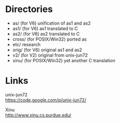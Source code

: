 Directories
===========

* as/    (for V6) unification of as1 and as2
* as1/   (for V6) as1 translated to C
* as2/   (for V6) as2 translated to C
* cross/ (for POSIX/Win32) ported as
* etc/   research
* orig/  (for V6) original as1 and as2
* v2/    (for V2) original from unix-jun72
* xinu/  (for POSIX/Win32) yet another C translation

Links
=====

unix-jun72  
https://code.google.com/p/unix-jun72/

Xinu  
http://www.xinu.cs.purdue.edu/
